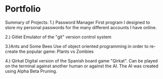 # Portfolio
Summary of Projects:
1.) Password Manager
First program I designed to store my personal passwords for the many different accounts I have online.

2.) Gitlet
Emulator of the "git" version control system

3.)Ants and Some Bees
Use of object oriented programming in order to re-create the popular game: Plants vs Zombies

4.) Qirkat
Digital version of the Spanish board game "Qirkat". Can be played on the terminal against another human 
or against the AI. The AI was created using Alpha Beta Pruning.
